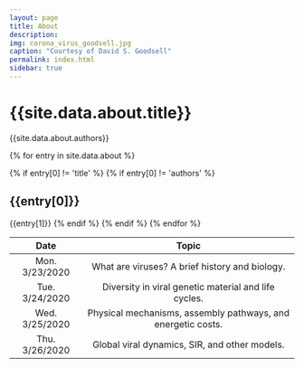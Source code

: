 ```yaml
---
layout: page
title: About
description: 
img: corona_virus_goodsell.jpg 
caption: "Courtesy of David S. Goodsell"
permalink: index.html
sidebar: true
---
```


# {{site.data.about.title}}
{{site.data.about.authors}}

{% for entry in site.data.about %}

{% if entry[0] != 'title' %}
{% if entry[0] != 'authors' %}
## {{entry[0]}}
{{entry[1]}}
{% endif %}
{% endif %}
{% endfor %}


| **Date** | **Topic** | 
|:--: | :--: |
| Mon. 3/23/2020 | What are viruses? A brief history and biology. |
| Tue. 3/24/2020 | Diversity in viral genetic material and life cycles. |
| Wed. 3/25/2020 | Physical mechanisms, assembly pathways, and energetic costs. |
| Thu. 3/26/2020 | Global viral dynamics, SIR, and other models. |